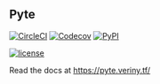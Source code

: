 ## Pyte

[![CircleCI](https://img.shields.io/circleci/project/SunDwarf/Pyte.svg?maxAge=2592000)](https://circleci.com/gh/SunDwarf/Pyte)
[![Codecov](https://img.shields.io/codecov/c/github/SunDwarf/Pyte.svg?maxAge=2592000)](https://codecov.io/github/SunDwarf/Pyte?view=all)
[![PyPI](https://img.shields.io/pypi/dm/pytec.svg?maxAge=2592000)](https://pypi.python.org/Pytec)  

[![license](https://img.shields.io/github/license/SunDwarf/Pyte.svg?maxAge=2592000)](https://github.com/SunDwarf/Pyte)

Read the docs at https://pyte.veriny.tf/